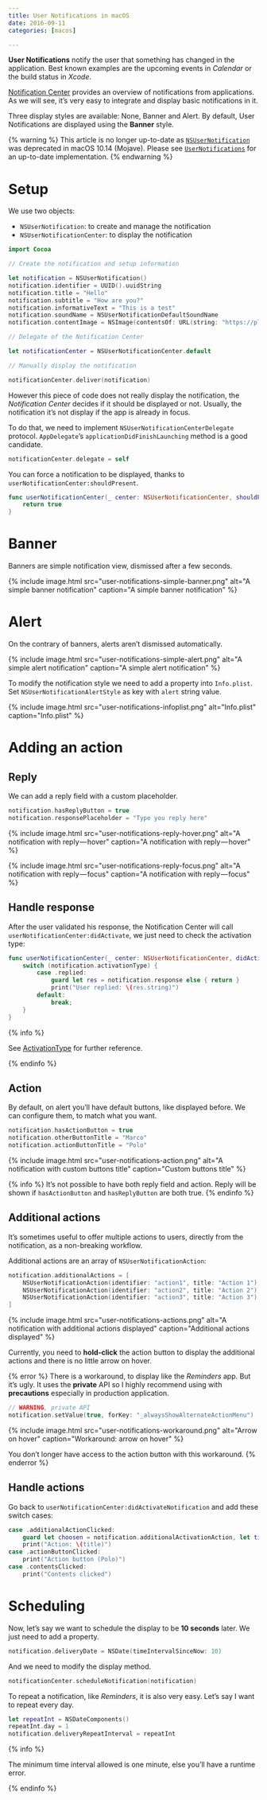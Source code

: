 ```yaml
---
title: User Notifications in macOS
date: 2016-09-11
categories: [macos]

---
```


**User Notifications** notify the user that something has changed in the application. Best known examples are the upcoming events in *Calendar* or the build status in *Xcode*.

[Notification Center](https://support.apple.com/en-us/HT204079) provides an overview of notifications from applications. As we will see, it’s very easy to integrate and display basic notifications in it.

Three display styles are available: None, Banner and Alert. By default, User Notifications are displayed using the **Banner** style.

{% warning %}
This article is no longer up-to-date as [`NSUserNotification`](https://developer.apple.com/documentation/foundation/nsusernotification) was deprecated in macOS 10.14 (Mojave). Please see [`UserNotifications`](https://developer.apple.com/documentation/usernotifications) for an up-to-date implementation.
{% endwarning %}

# Setup

We use two objects:

- `NSUserNotification`: to create and manage the notification
- `NSUserNotificationCenter`: to display the notification

```swift
import Cocoa

// Create the notification and setup information

let notification = NSUserNotification()
notification.identifier = UUID().uuidString
notification.title = "Hello"
notification.subtitle = "How are you?"
notification.informativeText = "This is a test"
notification.soundName = NSUserNotificationDefaultSoundName
notification.contentImage = NSImage(contentsOf: URL(string: "https://placehold.it/300")!)

// Delegate of the Notification Center

let notificationCenter = NSUserNotificationCenter.default

// Manually display the notification

notificationCenter.deliver(notification)
```

However this piece of code does not really display the notification, the *Notification Center* decides if it should be displayed or not. Usually, the notification it’s not display if the app is already in focus. 

To do that, we need to implement `NSUserNotificationCenterDelegate` protocol. `AppDelegate`’s `applicationDidFinishLaunching` method is a good candidate.

```swift
notificationCenter.delegate = self
```

You can force a notification to be displayed, thanks to `userNotificationCenter:shouldPresent`.

```swift
func userNotificationCenter(_ center: NSUserNotificationCenter, shouldPresent notification: NSUserNotification) -> Bool {
	return true
}
```

# Banner

Banners are simple notification view, dismissed after a few seconds.

{% include 
    image.html 
    src="user-notifications-simple-banner.png"
    alt="A simple banner notification"
    caption="A simple banner notification"
%}

# Alert

On the contrary of banners, alerts aren’t dismissed automatically.

{% include 
    image.html 
    src="user-notifications-simple-alert.png"
    alt="A simple alert notification"
    caption="A simple alert notification"
%}

To modify the notification style we need to add a property into `Info.plist`. Set `NSUserNotificationAlertStyle` as key with `alert` string value.

{% include 
    image.html 
    src="user-notifications-infoplist.png"
    alt="Info.plist"
    caption="Info.plist"
%}

# Adding an action

## Reply

We can add a reply field with a custom placeholder.

```swift
notification.hasReplyButton = true
notification.responsePlaceholder = "Type you reply here"
```

{% include 
    image.html 
    src="user-notifications-reply-hover.png"
    alt="A notification with reply — hover"
    caption="A notification with reply — hover"
%}

{% include 
    image.html 
    src="user-notifications-reply-focus.png"
    alt="A notification with reply — focus"
    caption="A notification with reply — focus"
%}

## Handle response

After the user validated his response, the Notification Center will call `userNotificationCenter:didActivate`, we just need to check the activation type:

```swift   
func userNotificationCenter(_ center: NSUserNotificationCenter, didActivate notification: NSUserNotification) {
    switch (notification.activationType) {
        case .replied:
            guard let res = notification.response else { return }
            print("User replied: \(res.string)")
        default:
            break;
    }
}
```

{% info %}

See [ActivationType](https://developer.apple.com/library/mac/documentation/Foundation/Reference/NSUserNotification_Class/#//apple_ref/c/tdef/NSUserNotificationActivationType) for further reference.

{% endinfo %}

## Action

By default, on alert you’ll have default buttons, like displayed before. We can configure them, to match what you want.

```swift
notification.hasActionButton = true
notification.otherButtonTitle = "Marco"
notification.actionButtonTitle = "Polo"
```

{% include 
    image.html 
    src="user-notifications-action.png"
    alt="A notification with custom buttons title"
    caption="Custom buttons title"
%}

{% info %}
It’s not possible to have both reply field and action. Reply will be shown if `hasActionButton` and `hasReplyButton` are both true.
{% endinfo %}

## Additional actions

It’s sometimes useful to offer multiple actions to users, directly from the notification, as a non-breaking workflow.

Additional actions are an array of `NSUserNotificationAction`:

```swift
notification.additionalActions = [
    NSUserNotificationAction(identifier: "action1", title: "Action 1"),
    NSUserNotificationAction(identifier: "action2", title: "Action 2"),
    NSUserNotificationAction(identifier: "action3", title: "Action 3")
]
```

{% include 
    image.html 
    src="user-notifications-actions.png"
    alt="A notification with additional actions displayed"
    caption="Additional actions displayed"
%}

Currently, you need to **hold-click** the action button to display the additional actions and there is no little arrow on hover.

{% error %}
There is a workaround, to display like the *Reminders* app. But it’s ugly. It uses the **private** API so I highly recommend using with **precautions** especially in production application.

```swift
// WARNING, private API
notification.setValue(true, forKey: "_alwaysShowAlternateActionMenu")
```

{% include 
    image.html 
    src="user-notifications-workaround.png"
    alt="Arrow on hover"
    caption="Workaround: arrow on hover"
%}

You don’t longer have access to the action button with this workaround.
{% enderror %}

## Handle actions

Go back to `userNotificationCenter:didActivateNotification` and add these switch cases:

```swift
case .additionalActionClicked:
    guard let choosen = notification.additionalActivationAction, let title = choosen.title else { return }
    print("Action: \(title)")
case .actionButtonClicked:
    print("Action button (Polo)")
case .contentsClicked:
    print("Contents clicked")
```

# Scheduling

Now, let’s say we want to schedule the display to be **10 seconds** later. We just need to add a property.

```swift
notification.deliveryDate = NSDate(timeIntervalSinceNow: 10)
```

And we need to modify the display method.

```swift
notificationCenter.scheduleNotification(notification)
```

To repeat a notification, like *Reminders*, it is also very easy. Let’s say I want to repeat every day.

```swift
let repeatInt = NSDateComponents()
repeatInt.day = 1
notification.deliveryRepeatInterval = repeatInt
```

{% info %}

The minimum time interval allowed is one minute, else you’ll have a runtime error.

{% endinfo %}
